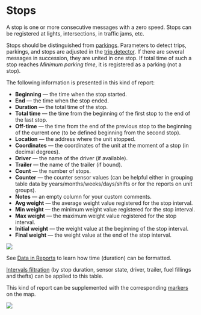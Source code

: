 # Stops

A stop is one or more consecutive messages with a zero speed. Stops can be registered at lights, intersections, in traffic jams, etc.

Stops should be distinguished from [parkings](https://docs.wialon.com/en/hosting/user/reports/tables/parkings). Parameters to detect trips, parkings, and stops are adjusted in the [trip detector](https://docs.wialon.com/en/hosting/cms/units/trip). If there are several messages in succession, they are united in one stop. If total time of such a stop reaches _Minimum parking time_, it is registered as a parking \(not a stop\).

The following information is presented in this kind of report:

* **Beginning** — the time when the stop started.
* **End** — the time when the stop ended.
* **Duration** — the total time of the stop.
* **Total time** — the time from the beginning of the first stop to the end of the last stop.
* **Off-time** — the time from the end of the previous stop to the beginning of the current one \(to be defined beginning from the second stop\).
* **Location** — the address where the unit stopped.
* **Coordinates** — the coordinates of the unit at the moment of a stop \(in decimal degrees\).
* **Driver** — the name of the driver \(if available\).
* **Trailer** — the name of the trailer \(if bound\).
* **Count** — the number of stops.
* **Counter** — the counter sensor values \(can be helpful either in grouping table data by years/months/weeks/days/shifts or for the reports on unit groups\).
* **Notes** — an empty column for your custom comments.
* **Avg weight** — the average weight value registered for the stop interval.
* **Min weight** — the minimum weight value registered for the stop interval.
* **Max weight** — the maximum weight value registered for the stop interval.
* **Initial weight** — the weight value at the beginning of the stop interval.
* **Final weight** — the weight value at the end of the stop interval.

![](https://docs.wialon.com/en/hosting/_media/tables/stops.png)

See [Data in Reports](https://docs.wialon.com/en/hosting/user/reports/dat/dat#time_in_reports) to learn how time \(duration\) can be formatted.

[Intervals filtration](https://docs.wialon.com/en/hosting/user/reports/templ/contents/tables/filtration) \(by stop duration, sensor state, driver, trailer, fuel fillings and thefts\) can be applied to this table.

This kind of report can be supplemented with the corresponding [markers](https://docs.wialon.com/en/hosting/user/reports/templ/settings/map#markers) on the map.

![](https://docs.wialon.com/en/hosting/_media/tables/markers-stops.png)

